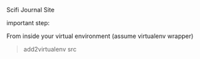 Scifi Journal Site

important step:

From inside your virtual environment (assume virtualenv wrapper)

> add2virtualenv src